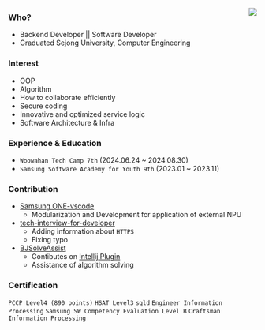 <a target="_blank" href="https://solved.ac/profile/rlagusdnr120"><img align='right' src="http://mazassumnida.wtf/api/v2/generate_badge?boj=rlagusdnr120"></a>

### Who?
- Backend Developer || Software Developer
- Graduated Sejong University, Computer Engineering

### Interest
- OOP
- Algorithm
- How to collaborate efficiently
- Secure coding
- Innovative and optimized service logic
- Software Architecture & Infra

### Experience & Education
- `Woowahan Tech Camp 7th` (2024.06.24 ~ 2024.08.30)
- `Samsung Software Academy for Youth 9th` (2023.01 ~ 2023.11)

### Contribution
- [Samsung ONE-vscode](https://github.com/Samsung/ONE-vscode/issues/1621)
  - Modularization and Development for application of external NPU
- [tech-interview-for-developer](https://github.com/gyoogle/tech-interview-for-developer/pull/160)
  - Adding information about `HTTPS`
  - Fixing typo
- [BJSolveAssist](https://github.com/Hyeon-Uk/BJSolveAssist)
  - Contibutes on [Intellij Plugin](https://plugins.jetbrains.com/plugin/23468-bjsolveassist)
  - Assistance of algorithm solving
 
### Certification
`PCCP Level4 (890 points)` `HSAT Level3` `sqld` `Engineer Information Processing` `Samsung SW Competency Evaluation Level B` `Craftsman Information Processing` 
